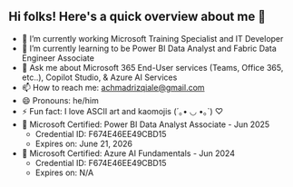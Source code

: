 ## Hi folks! Here's a quick overview about me 👋

- 🔭 I’m currently working Microsoft Training Specialist and IT Developer
- 🌱 I’m currently learning to be Power BI Data Analyst and Fabric Data Engineer Associate
- 💬 Ask me about Microsoft 365 End-User services (Teams, Office 365, etc..), Copilot Studio, & Azure AI Services 
- 📫 How to reach me: achmadrizqiale@gmail.com
- 😄 Pronouns: he/him
- ⚡ Fun fact: I love ASCII art and kaomojis (´｡• ◡ •｡`) ♡
- 📃 Microsoft Certified: Power BI Data Analyst Associate	- Jun 2025
  - Credential ID: F674E46EE49CBD15
  - Expires on: June 21, 2026
- 📃 Microsoft Certified: Azure AI Fundamentals	- Jun 2024
  - Credential ID: F674E46EE49CBD15
  - Expires on: N/A 
